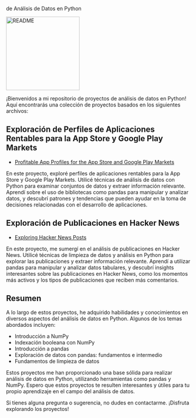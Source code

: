  de Análisis de Datos en Python

<img src="README.jpeg" alt="README" style="width:200px;"/>



¡Bienvenidos a mi repositorio de proyectos de análisis de datos en Python! Aquí encontrarás una colección de proyectos basados en los siguientes archivos:

## Exploración de Perfiles de Aplicaciones Rentables para la App Store y Google Play Markets

- [Profitable App Profiles for the App Store and Google Play Markets](https://github.com/albertjimrod/data-projects/blob/main/01%20Python/00-Profitable%20App%20Profiles%20for%20the%20App%20Store%20and%20Google%20Play%20Markets/Profitable%20App%20Profiles%20For%20The%20App%20Store%20And%20Google%20Play%20Markets.ipynb)

En este proyecto, exploré perfiles de aplicaciones rentables para la App Store y Google Play Markets. Utilicé técnicas de análisis de datos con Python para examinar conjuntos de datos y extraer información relevante. Aprendí sobre el uso de bibliotecas como pandas para manipular y analizar datos, y descubrí patrones y tendencias que pueden ayudar en la toma de decisiones relacionadas con el desarrollo de aplicaciones.

## Exploración de Publicaciones en Hacker News

- [Exploring Hacker News Posts](https://github.com/albertjimrod/data-projects/blob/main/01%20Python/01-Exploring%20Hacker%20News%20Posts/Exploring%20Hacker%20News%20Post_DQ_finish.ipynb)

En este proyecto, me sumergí en el análisis de publicaciones en Hacker News. Utilicé técnicas de limpieza de datos y análisis en Python para explorar las publicaciones y extraer información relevante. Aprendí a utilizar pandas para manipular y analizar datos tabulares, y descubrí insights interesantes sobre las publicaciones en Hacker News, como los momentos más activos y los tipos de publicaciones que reciben más comentarios.

## Resumen

A lo largo de estos proyectos, he adquirido habilidades y conocimientos en diversos aspectos del análisis de datos en Python. Algunos de los temas abordados incluyen:

- Introducción a NumPy
- Indexación booleana con NumPy
- Introducción a pandas
- Exploración de datos con pandas: fundamentos e intermedio
- Fundamentos de limpieza de datos

Estos proyectos me han proporcionado una base sólida para realizar análisis de datos en Python, utilizando herramientas como pandas y NumPy. Espero que estos proyectos te resulten interesantes y útiles para tu propio aprendizaje en el campo del análisis de datos.

Si tienes alguna pregunta o sugerencia, no dudes en contactarme. ¡Disfruta explorando los proyectos!


